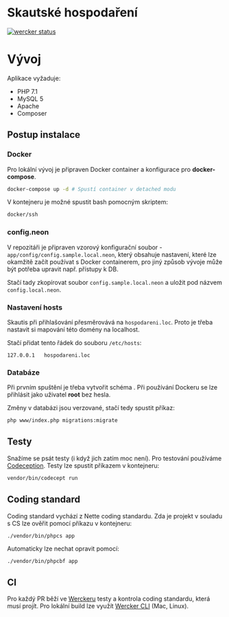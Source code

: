 # Skautské hospodaření
[![wercker status](https://app.wercker.com/status/605e6519883993559fc355cc988e08a9/s/master "wercker status")](https://app.wercker.com/project/byKey/605e6519883993559fc355cc988e08a9)

# Vývoj

Aplikace vyžaduje:
- PHP 7.1
- MySQL 5
- Apache
- Composer

## Postup instalace

### Docker
Pro lokální vývoj je připraven Docker container a konfigurace pro **docker-compose**.

```bash
docker-compose up -d # Spustí container v detached modu
```

V kontejneru je možné spustit bash pomocným skriptem:
```bash
docker/ssh
```


### config.neon
V repozitáři je připraven vzorový konfigurační soubor - `app/config/config.sample.local.neon`,
který obsahuje nastavení, které lze okamžitě začít používat s Docker containerem,
pro jiný způsob vývoje může být potřeba upravit např. přístupy k DB.

Stačí tady zkopírovat soubor `config.sample.local.neon` a uložit pod názvem `config.local.neon`.

### Nastavení hosts
Skautis při přihlašování přesměrovává na `hospodareni.loc`.
Proto je třeba nastavit si mapování této domény na localhost.

Stačí přidat tento řádek do souboru `/etc/hosts`:
```
127.0.0.1   hospodareni.loc
```

### Databáze
Při prvním spuštění je třeba vytvořit schéma . Při používání Dockeru se lze přihlásit
jako uživatel **root** bez hesla.

Změny v databázi jsou verzované, stačí tedy spustit příkaz:
```bash
php www/index.php migrations:migrate
```

## Testy
Snažíme se psát testy (i když jich zatím moc není).
Pro testování používáme [Codeception](http://codeception.com/).
Testy lze spustit příkazem v kontejneru:
```bash
vendor/bin/codecept run
```

## Coding standard
Coding standard vychází z Nette coding standardu.
Zda je projekt v souladu s CS lze ověřit pomocí příkazu v kontejneru:
```bash
./vendor/bin/phpcs app
```

Automaticky lze nechat opravit pomocí:
```
./vendor/bin/phpcbf app
```

## CI
Pro každý PR běží ve [Werckeru](http://www.wercker.com/) testy a kontrola coding standardu, která musí projít.
Pro lokální build lze využít [Wercker CLI](http://www.wercker.com/wercker-cli) (Mac, Linux).
